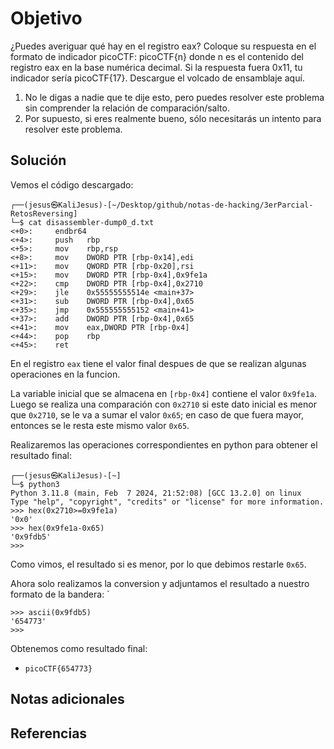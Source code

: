 # Objetivo

¿Puedes averiguar qué hay en el registro eax? Coloque su respuesta en el formato de indicador picoCTF: picoCTF{n} donde n es el contenido del registro eax en la base numérica decimal. Si la respuesta fuera 0x11, tu indicador sería picoCTF{17}.
Descargue el volcado de ensamblaje aquí.
1. No le digas a nadie que te dije esto, pero puedes resolver este problema sin comprender la relación de comparación/salto.
2. Por supuesto, si eres realmente bueno, sólo necesitarás un intento para resolver este problema.
## Solución

Vemos el código descargado:
```
┌──(jesus㉿KaliJesus)-[~/Desktop/github/notas-de-hacking/3erParcial-RetosReversing]
└─$ cat disassembler-dump0_d.txt                                     
<+0>:     endbr64 
<+4>:     push   rbp
<+5>:     mov    rbp,rsp
<+8>:     mov    DWORD PTR [rbp-0x14],edi
<+11>:    mov    QWORD PTR [rbp-0x20],rsi
<+15>:    mov    DWORD PTR [rbp-0x4],0x9fe1a
<+22>:    cmp    DWORD PTR [rbp-0x4],0x2710
<+29>:    jle    0x55555555514e <main+37>
<+31>:    sub    DWORD PTR [rbp-0x4],0x65
<+35>:    jmp    0x555555555152 <main+41>
<+37>:    add    DWORD PTR [rbp-0x4],0x65
<+41>:    mov    eax,DWORD PTR [rbp-0x4]
<+44>:    pop    rbp
<+45>:    ret
```

En el registro `eax` tiene el valor final despues de que se realizan algunas operaciones en la funcion.

La variable inicial que se almacena en `[rbp-0x4]` contiene el valor `0x9fe1a`. Luego se realiza una comparación con `0x2710` si este dato inicial es menor que `0x2710`, se le va a sumar el valor `0x65`; en caso de que fuera mayor, entonces se le resta este mismo valor `0x65`.

Realizaremos las operaciones correspondientes en python para obtener el resultado final:

```
┌──(jesus㉿KaliJesus)-[~]
└─$ python3
Python 3.11.8 (main, Feb  7 2024, 21:52:08) [GCC 13.2.0] on linux
Type "help", "copyright", "credits" or "license" for more information.
>>> hex(0x2710>=0x9fe1a)
'0x0'
>>> hex(0x9fe1a-0x65)
'0x9fdb5'
>>> 
```
Como vimos, el resultado si es menor, por lo que debimos restarle `0x65`.

Ahora solo realizamos la conversion y adjuntamos el resultado a nuestro formato de la bandera:
`
```
>>> ascii(0x9fdb5)
'654773'
>>> 
```

Obtenemos como resultado final:
- `picoCTF{654773}`
## Notas adicionales


## Referencias

